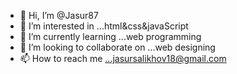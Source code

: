 - 👋 Hi, I’m @Jasur87
- 👀 I’m interested in ...html&css&javaScript
- 🌱 I’m currently learning ...web programming
- 💞️ I’m looking to collaborate on ...web designing
- 📫 How to reach me ...jasursalikhov18@gmail.com

<!---
Jasur87/Jasur87 is a ✨ special ✨ repository because its `README.md` (this file) appears on your GitHub profile.
You can click the Preview link to take a look at your changes.
--->
